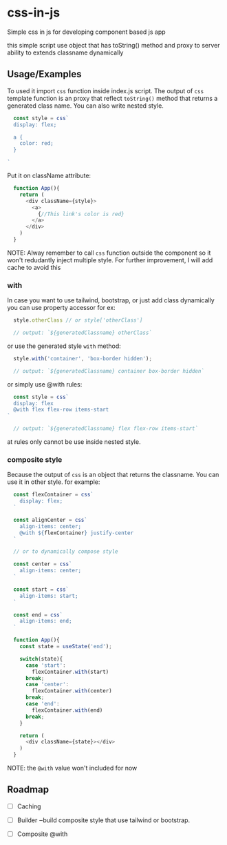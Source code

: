 # css-in-js
Simple css in js for developing component based js app

this simple script use object that has toString() method and proxy to server ability to extends classname dynamically

## Usage/Examples

To used it import `css` function inside index.js script. The output of `css` template function is an proxy that reflect `toString()` method
that returns a generated class name. You can also write nested style.

```javascript
  const style = css`
  display: flex;

  a {
    color: red;
  }

`
```


Put it on className attribute:

```javascript
  function App(){
    return (
      <div className={style}>
        <a>
          {//This link's color is red}
        </a>
      </div>
    )
  }

```

NOTE: Alway remember to call `css` function outside the component so it won't redudantly inject multiple style.
For further improvement, I will add cache to avoid this

### with
In case you want to use tailwind, bootstrap, or just add class dynamically you can use property accessor for ex:

```javascript
  style.otherClass // or style['otherClass']

  // output: `${generatedClassname} otherClass`
```

or use the generated style `with` method:

```javascript
  style.with('container', 'box-border hidden');

  // output: `${generatedClassname} container box-border hidden`
```

or simply use @with rules:

```javascript
  const style = css`
  display: flex
  @with flex flex-row items-start
`

  // output: `${generatedClassname} flex flex-row items-start`
```
at rules only cannot be use inside nested style.

### composite style

Because the output of `css` is an object that returns the classname.
You can use it in other style. for example:
```javascript
  const flexContainer = css`
    display: flex;
  `

  const alignCenter = css`
    align-items: center;
    @with ${flexContainer} justify-center
  `

  // or to dynamically compose style

  const center = css`
    align-items: center;
  `

  const start = css`
    align-items: start;
  `

  const end = css`
    align-items: end;
  `

  function App(){
    const state = useState('end');

    switch(state){
      case 'start':
        flexContainer.with(start)
      break;
      case 'center':
        flexContainer.with(center)
      break;
      case 'end':
        flexContainer.with(end)
      break;
    }

    return (
      <div className={state}></div>
    )
  }

```

NOTE: the `@with` value won't included for now
## Roadmap

- [ ] Caching

- [ ] Builder ‒build composite style that use tailwind or bootstrap.

- [ ] Composite @with

